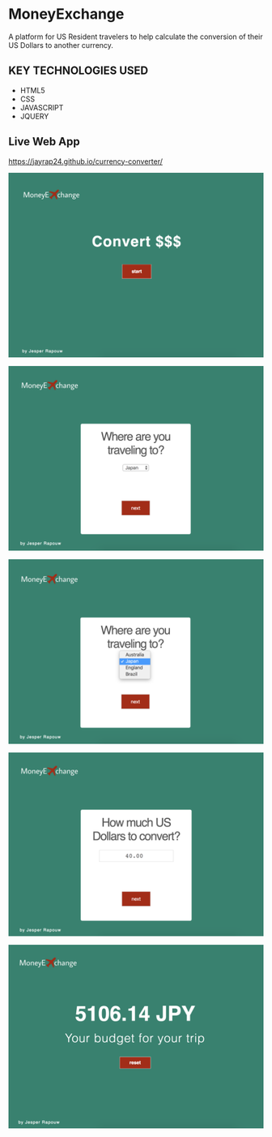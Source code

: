# MoneyExchange
A platform for US Resident travelers to help calculate the conversion of their US Dollars to another currency.

<h2>KEY TECHNOLOGIES USED</h2>
<ul>
  <li>HTML5</li>
  <li>CSS</li>
  <li>JAVASCRIPT</li>
  <li>JQUERY</li>
</ul>

## Live Web App
https://jayrap24.github.io/currency-converter/ 


![Settings Window](https://github.com/jayrap24/currency-converter/blob/master/Screen%20Shot%202018-05-27%20at%2012.11.03%20AM.png)

![Settings Window](https://github.com/jayrap24/currency-converter/blob/master/Screen%20Shot%202018-05-27%20at%2012.11.26%20AM.png)

![Settings Window](https://github.com/jayrap24/currency-converter/blob/master/Screen%20Shot%202018-05-27%20at%2012.11.43%20AM.png)

![Settings Window](https://github.com/jayrap24/currency-converter/blob/master/Screen%20Shot%202018-05-27%20at%2012.12.01%20AM.png)

![Settings Window](https://github.com/jayrap24/currency-converter/blob/master/Screen%20Shot%202018-05-27%20at%2012.12.17%20AM.png)






